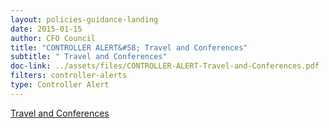 ```yaml
---
layout: policies-guidance-landing 
date: 2015-01-15
author: CFO Council
title: "CONTROLLER ALERT&#58; Travel and Conferences"
subtitle: " Travel and Conferences"
doc-link: ../assets/files/CONTROLLER-ALERT-Travel-and-Conferences.pdf
filters: controller-alerts
type: Controller Alert
---
```

[ Travel and Conferences]({{site.baseurl}}/assets/files/CONTROLLER-ALERT-Travel-and-Conferences.pdf)
